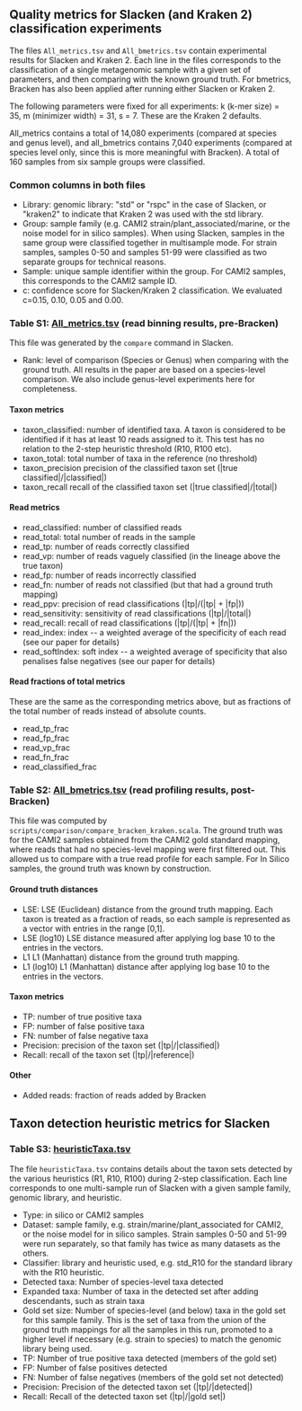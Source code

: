 ## Quality metrics for Slacken (and Kraken 2) classification experiments 

The files `All_metrics.tsv` and `All_bmetrics.tsv` contain experimental results for Slacken and Kraken 2. 
Each line in the files corresponds to the classification of a single metagenomic sample with a given set of parameters, 
and then comparing with the known ground truth. For bmetrics, Bracken has also been applied after running either Slacken or Kraken 2.

The following parameters were fixed for all experiments: k (k-mer size) = 35, m (minimizer width) = 31, s = 7.
These are the Kraken 2 defaults.

All_metrics contains a total of 14,080 experiments (compared at species and genus level), and all_bmetrics contains 7,040 
experiments (compared at species level only, since this is more meaningful with Bracken).
A total of 160 samples from six sample groups were classified.

### Common columns in both files

* Library: genomic library: "std" or "rspc" in the case of Slacken, or "kraken2" to indicate that Kraken 2 was used with the std library.
* Group: sample family (e.g. CAMI2 strain/plant_associated/marine, or the noise model for in silico samples). 
When using Slacken, samples in the same group were classified together in multisample mode. For strain samples, samples 0-50 
and samples 51-99 were classified as two separate groups for technical reasons.
* Sample: unique sample identifier within the group. For CAMI2 samples, this corresponds to the CAMI2 sample ID.
* c: confidence score for Slacken/Kraken 2 classification. We evaluated c=0.15, 0.10, 0.05 and 0.00.

### Table S1: [All_metrics.tsv](All_metrics.tsv) (read binning results, pre-Bracken)

This file was generated by the `compare` command in Slacken.

* Rank: level of comparison (Species or Genus) when comparing with the ground truth. All results in the paper are based 
on a species-level comparison. We also include genus-level experiments here for completeness.

#### Taxon metrics
* taxon_classified: number of identified taxa. A taxon is considered to be identified if it has at least 10 reads 
assigned to it. This test has no relation to the 2-step heuristic threshold (R10, R100 etc).
* taxon_total: total number of taxa in the reference (no threshold) 
* taxon_precision precision of the classified taxon set (|true classified|/|classified|)
* taxon_recall recall of the classified taxon set (|true classified|/|total|)

#### Read metrics

* read_classified: number of classified reads
* read_total: total number of reads in the sample
* read_tp: number of reads correctly classified
* read_vp: number of reads vaguely classified (in the lineage above the true taxon)
* read_fp: number of reads incorrectly classified
* read_fn: number of reads not classified (but that had a ground truth mapping)
* read_ppv: precision of read classifications (|tp|/(|tp| + |fp|))
* read_sensitivity: sensitivity of read classifications (|tp|/|total|)
* read_recall: recall of read classifications (|tp|/(|tp| + |fn|))
* read_index: index -- a weighted average of the specificity of each read (see our paper for details)
* read_softIndex: soft index -- a weighted average of specificity that also penalises false negatives 
(see our paper for details)

#### Read fractions of total metrics

These are the same as the corresponding metrics above, but as fractions of the total number of reads instead of 
absolute counts.
* read_tp_frac 
* read_fp_frac
* read_vp_frac
* read_fn_frac
* read_classified_frac

### Table S2: [All_bmetrics.tsv](All_bmetrics.tsv) (read profiling results, post-Bracken)

This file was computed by `scripts/comparison/compare_bracken_kraken.scala`. The ground truth was for the CAMI2 samples
obtained from the CAMI2 gold standard mapping, where reads that had no species-level mapping were first filtered out.
This allowed us to compare with a true read profile for each sample. For In Silico samples, the ground truth was known
by construction.

#### Ground truth distances

* LSE: LSE (Euclidean) distance from the ground truth mapping. Each taxon is treated as a fraction of reads, so each 
sample is represented as a vector with entries in the range [0,1].
* LSE (log10) LSE distance measured after applying log base 10 to the entries in the vectors.
* L1 L1 (Manhattan) distance from the ground truth mapping. 
* L1 (log10) L1 (Manhattan) distance after applying log base 10 to the entries in the vectors.

#### Taxon metrics

* TP: number of true positive taxa
* FP: number of false positive taxa
* FN: number of false negative taxa
* Precision: precision of the taxon set (|tp|/|classified|)
* Recall: recall of the taxon set (|tp|/|reference|)

#### Other

* Added reads: fraction of reads added by Bracken

## Taxon detection heuristic metrics for Slacken

### Table S3: [heuristicTaxa.tsv](heuristicTaxa.tsv)

The file `heuristicTaxa.tsv` contains details about the taxon sets detected by the various heuristics (R1, R10, R100) 
during 2-step classification. Each line corresponds to one multi-sample run of Slacken with a given sample family, genomic library, and heuristic.

* Type: in silico or CAMI2 samples
* Dataset: sample family, e.g. strain/marine/plant_associated for CAMI2, or the noise model for in silico samples.
Strain samples 0-50 and 51-99 were run separately, so that family has twice as many datasets as the others.
* Classifier: library and heuristic used, e.g. std_R10 for the standard library with the R10 heuristic.
* Detected taxa: Number of species-level taxa detected
* Expanded taxa: Number of taxa in the detected set after adding descendants, such as strain taxa
* Gold set size: Number of species-level (and below) taxa in the gold set for this sample family. 
This is the set of taxa from the union of the ground truth mappings for all the samples in this run, promoted to a higher
level if necessary (e.g. strain to species) to match the genomic library being used.
* TP: Number of true positive taxa detected (members of the gold set)
* FP: Number of false positives detected
* FN: Number of false negatives (members of the gold set not detected)
* Precision: Precision of the detected taxon set (|tp|/|detected|)
* Recall: Recall of the detected taxon set (|tp|/|gold set|)
